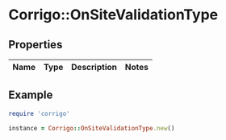 # Corrigo::OnSiteValidationType

## Properties

| Name | Type | Description | Notes |
| ---- | ---- | ----------- | ----- |

## Example

```ruby
require 'corrigo'

instance = Corrigo::OnSiteValidationType.new()
```

